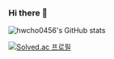 ### Hi there 👋

<!--
**hwcho0456/hwcho0456** is a ✨ _special_ ✨ repository because its `README.md` (this file) appears on your GitHub profile.

Here are some ideas to get you started:

- 🔭 I’m currently working on ...
- 🌱 I’m currently learning ...
- 👯 I’m looking to collaborate on ...
- 🤔 I’m looking for help with ...
- 💬 Ask me about ...
- 📫 How to reach me: ...
- 😄 Pronouns: ...
- ⚡ Fun fact: ...
-->
![hwcho0456's GitHub stats](https://github-readme-stats.vercel.app/api?username=hwcho0456&count_private=true)

[![Solved.ac 프로필](http://mazassumnida.wtf/api/generate_badge?boj={hwcho123})](https://solved.ac/{hwcho123})
